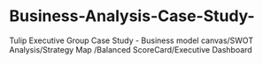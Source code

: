 # Business-Analysis-Case-Study-
Tulip Executive Group Case Study - Business model canvas/SWOT Analysis/Strategy Map /Balanced ScoreCard/Executive Dashboard
